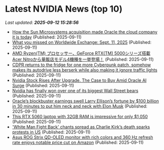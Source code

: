 # Latest NVIDIA News (top 10)
_Last updated: **2025-09-12 15:28:56**_

- [How the Sun Microsystems acquisition made Oracle the cloud company it is today](https://siliconangle.com/2025/09/11/sun-microsystems-acquisition-made-oracle-cloud-company-today/) (Published: 2025-09-11)
- [What you missed on Worldwide Exchange: Sept. 11, 2025](https://biztoc.com/x/c8839705520cc13f) (Published: 2025-09-11)
- [AMD Ryzen(TM) プロセッサー、GeForce RTX(TM) 5000シリーズ搭載Acer Nitroから量販店モデル4機種を一挙登場！](https://prtimes.jp/main/html/rd/p/000001031.000000640.html) (Published: 2025-09-11)
- [CDPR returns to the fridge for one more Cyberpunk patch, somehow makes its autodrive less berserk while also making it ignore traffic lights](https://www.pcgamer.com/games/rpg/cdpr-returns-to-the-fridge-for-one-more-cyberpunk-patch-somehow-makes-its-autodrive-less-berserk-while-also-making-it-ignore-traffic-lights/) (Published: 2025-09-11)
- [Nvidia Stock Rises After Upgrade. The Case to Buy Amid Oracle AI Surge](https://biztoc.com/x/87f24210bbd4d7f9) (Published: 2025-09-11)
- [Nvidia has finally won over one of its biggest Wall Street bears](https://www.businessinsider.com/nvidia-stock-price-prediction-nvda-outlook-ai-chips-gpu-demand-2025-9) (Published: 2025-09-11)
- [Oracle’s blockbuster earnings swell Larry Ellison’s fortune by $100 billion in 30 minutes to put him neck and neck with Elon Musk](https://fortune.com/2025/09/11/oracle-earnings-blockbuster-larry-ellison-elon-musk-worlds-richest-man-billionaires/) (Published: 2025-09-11)
- [This RTX 5060 laptop with 32GB RAM is impressive for only $1,050](https://www.pcworld.com/article/2906583/this-rtx-5060-laptop-with-32gb-ram-is-impressive-for-only-1050.html) (Published: 2025-09-11)
- ['White Man Fight Back' chants spread as Charlie Kirk’s death sparks protests in US](https://economictimes.indiatimes.com/news/international/us/charlie-kirk-latest-news-white-man-fight-back-chants-spread-as-charlie-kirks-death-sparks-protests-in-us/articleshow/123832399.cms) (Published: 2025-09-11)
- [Asus ROG Strix QD-OLED monitor with rich colors and 360 Hz refresh rate enjoys notable price cut on Amazon](https://www.notebookcheck.net/Asus-ROG-Strix-QD-OLED-monitor-with-rich-colors-and-360-Hz-refresh-rate-enjoys-notable-price-cut-on-Amazon.1112058.0.html) (Published: 2025-09-11)
